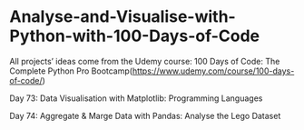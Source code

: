# Analyse-and-Visualise-with-Python-with-100-Days-of-Code

All projects’ ideas come from the Udemy course: 100 Days of Code: The Complete Python Pro Bootcamp(https://www.udemy.com/course/100-days-of-code/)

Day 73: Data Visualisation with Matplotlib: Programming Languages

Day 74: Aggregate & Marge Data with Pandas: Analyse the Lego Dataset
